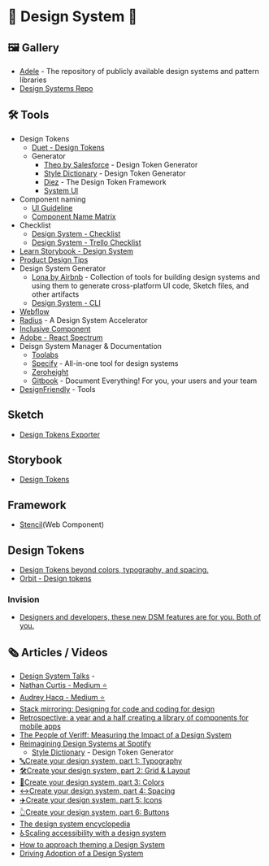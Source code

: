 # 🌟 Design System 🌟

## 🖼 Gallery

- [Adele](https://adele.uxpin.com/) - The repository of publicly available design systems and pattern libraries
- [Design Systems Repo](https://designsystemsrepo.com/design-systems)

## 🛠 Tools

- Design Tokens
  - [Duet - Design Tokens](https://www.duetds.com/tokens/)
  - Generator
    - [Theo by Salesforce](https://github.com/salesforce-ux/theo) - Design Token Generator
    - [Style Dictionary](https://amzn.github.io/style-dictionary/#/) - Design Token Generator
    - [Diez](https://diez.org/) - The Design Token Framework
    - [System UI](https://system-ui.com/)
- Component naming
  - [UI Guideline](https://www.uiguideline.com/)
  - [Component Name Matrix](https://open-ui.org/analysis/component-matrix)
- Checklist
  - [Design System - Checklist](https://designsystemchecklist.com/)
  - [Design System - Trello Checklist](https://trello.com/templates/design/design-system-checklist-yZn5VFoN)
- [Learn Storybook - Design System](https://www.learnstorybook.com/design-systems-for-developers/)
- [Product Design Tips](https://productdesign.tips/)
- Design System Generator
  - [Lona by Airbnb](https://github.com/airbnb/Lona) - Collection of tools for building design systems and using them to generate cross-platform UI code, Sketch files, and other artifacts
  - [Design System - CLI](https://intuit.github.io/design-systems-cli/#/)
- [Webflow](https://webflow.com/)
- [Radius](https://rangle.io/radius) - A Design System Accelerator
- [Inclusive Component](https://inclusive-components.design/)
- [Adobe - React Spectrum](https://react-spectrum.adobe.com/blog/introducing-react-spectrum.html)
- Deisgn System Manager & Documentation
  - [Toolabs](https://www.toolabs.com/)
  - [Specify](https://specifyapp.com/) - All-in-one tool for design systems
  - [Zeroheight](https://www.zeroheight.com/)
  - [Gitbook](https://www.gitbook.com/) - Document Everything! For you, your users and your team
- [DesignFriendly](https://superfriendlydesign.systems/tools/) - Tools

## Sketch

- [Design Tokens Exporter](https://github.com/here-erhe/Design-Token-Exporter)

## Storybook

- [Design Tokens](https://github.com/UX-and-I/storybook-design-token)

## Framework

- [Stencil](https://stenciljs.com/)(Web Component)

## Design Tokens

- [Design Tokens beyond colors, typography, and spacing.](https://badootech.badoo.com/design-tokens-beyond-colors-typography-and-spacing-ad7c98f4f228)
- [Orbit - Design tokens](https://orbit.kiwi/design-tokens/)

### Invision

- [Designers and developers, these new DSM features are for you. Both of you.](https://www.invisionapp.com/inside-design/dsm-new-features/)

## 🗞 Articles / Videos

- [Design System Talks](https://www.designsystemtalks.com/) - 
- [Nathan Curtis - Medium :star:](https://medium.com/@nathanacurtis)
- [Audrey Hacq - Medium :star:](https://medium.com/@audreyhacq)
- [Stack mirroring: Designing for code and coding for design](https://www.designsystems.com/stack-mirroring-designing-for-code-and-coding-for-design/)
- [Retrospective: a year and a half creating a library of components for mobile apps](https://medium.com/@gereec_t/retrospective-a-year-and-a-half-creating-a-library-of-components-for-mobile-apps-87a460487c9b)
- [The People of Veriff: Measuring the Impact of a Design System](https://www.veriff.com/veriff-times/measuring-impact-design-system?utm_campaign=Design%2BSystems%2BWeekly&utm_medium=email&utm_source=Design_Systems_Weekly_92)
- [Reimagining Design Systems at Spotify](https://spotify.design/articles/2019-12-16/reimagining-design-systems-at-spotify/)
  - [Style Dictionary](https://amzn.github.io/style-dictionary/#/) - Design Token Generator
- [🔤Create your design system, part 1: Typography](https://medium.com/codyhouse/create-your-design-system-part-1-typography-7c630d9092bd)
- [🛠Create your design system, part 2: Grid & Layout](https://medium.com/codyhouse/create-your-design-system-part-2-grid-layout-aa961d59b8d6)
- [🎨Create your design system, part 3: Colors
](https://medium.com/codyhouse/create-your-design-system-part-3-colors-798e4729921f)
- [↔️Create your design system, part 4: Spacing](https://medium.com/codyhouse/create-your-design-system-part-4-spacing-895c9213e2b9)
- [✈️Create your design system, part 5: Icons](https://medium.com/codyhouse/create-your-design-system-part-5-icons-594f39cfb1b)
- [👆Create your design system, part 6: Buttons](https://medium.com/codyhouse/create-your-design-system-part-6-buttons-58e2eda2173e)
- [The design system encyclopedia](https://medium.com/@jon.moore/the-design-system-encyclopedia-91670b838c9f)
- [♿️Scaling accessibility with a design system](https://gerireid.com/accessibility.html)
- [How to approach theming a Design System](https://dev.to/danieldelcore/how-to-approach-theming-a-design-system-5829)
- [Driving Adoption of a Design System](https://segment.com/blog/driving-adoption-of-a-design-system/)
